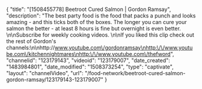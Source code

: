 {
    "title": "[1508455778] Beetroot Cured Salmon | Gordon Ramsay",
    "description": "The best party food is the food that packs a punch and looks amazing - and this ticks both of the boxes. The longer you can cure your salmon the better - at least 8 hours is fine but overnight is even better. \n\nSubscribe for weekly cooking videos. \n\nIf you liked this clip check out the rest of Gordon's channels:\n\nhttp:\/\/www.youtube.com\/gordonramsay\nhttp:\/\/www.youtube.com\/kitchennightmares\nhttp:\/\/www.youtube.com\/thefword",
    "channelid": "123179143",
    "videoid": "123179007",
    "date_created": "1483984801",
    "date_modified": "1508373254",
    "type": "captivate",
    "layout": "channelVideo",
    "url": "\/food-network\/beetroot-cured-salmon-gordon-ramsay\/123179143-123179007"
}
